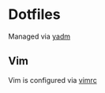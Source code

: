 # Dotfiles

Managed via [yadm](https://yadm.io/)

## Vim

Vim is configured via [vimrc](https://github.com/amix/vimrc)
